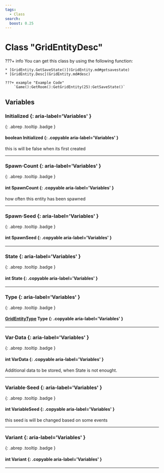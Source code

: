 ```yaml
---
tags:
  - Class
search:
  boost: 0.25
---
```

# Class "GridEntityDesc"

???+ info
    You can get this class by using the following function:

    * [GridEntity.GetSaveState()](GridEntity.md#getsavestate)
    * [GridEntity.Desc](GridEntity.md#desc)

    ???+ example "Example Code"
        `Game():GetRoom():GetGridEntity(25):GetSaveState()`

## Variables
### Initialized {: aria-label='Variables' }
[ ](#){: .abrep .tooltip .badge }
#### boolean Initialized  {: .copyable aria-label='Variables' }
this is will be false when its first created
___
### Spawn·Count {: aria-label='Variables' }
[ ](#){: .abrep .tooltip .badge }
#### int SpawnCount  {: .copyable aria-label='Variables' }
how often this entity has been spawned
___
### Spawn·Seed {: aria-label='Variables' }
[ ](#){: .abrep .tooltip .badge }
#### int SpawnSeed  {: .copyable aria-label='Variables' }

___
### State {: aria-label='Variables' }
[ ](#){: .abrep .tooltip .badge }
#### int State  {: .copyable aria-label='Variables' }

___
### Type {: aria-label='Variables' }
[ ](#){: .abrep .tooltip .badge }
#### [GridEntityType](enums/GridEntityType.md) Type  {: .copyable aria-label='Variables' }

___
### Var·Data {: aria-label='Variables' }
[ ](#){: .abrep .tooltip .badge }
#### int VarData  {: .copyable aria-label='Variables' }
Additional data to be stored, when State is not enought.
___
### Variable·Seed {: aria-label='Variables' }
[ ](#){: .abrep .tooltip .badge }
#### int VariableSeed  {: .copyable aria-label='Variables' }
this seed is will be changed based on some events
___
### Variant {: aria-label='Variables' }
[ ](#){: .abrep .tooltip .badge }
#### int Variant  {: .copyable aria-label='Variables' }

___
